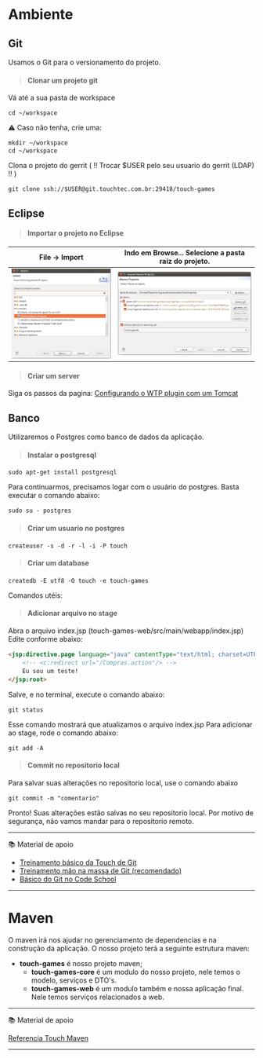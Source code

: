 # Ambiente

## Git

Usamos o Git para o versionamento do projeto.

> #### Clonar um projeto git

Vá até a sua pasta de workspace

```
cd ~/workspace
```

:warning: Caso não tenha, crie uma:

```
mkdir ~/workspace
cd ~/workspace
```

Clona o projeto do gerrit ( :bangbang: Trocar $USER pelo seu usuario do gerrit (LDAP) :bangbang: )

```
git clone ssh://$USER@git.touchtec.com.br:29418/touch-games
```


## Eclipse

> #### Importar o projeto no Eclipse


File → Import|Indo em Browse... Selecione a pasta raiz do projeto.
-------------|----------------------------------------------------
![](./img/eclipse1.png)|![](./img/eclipse2.png)


> #### Criar um server

Siga os passos da pagina:
[Configurando o WTP plugin com um Tomcat](http://confluence.touchtec.com.br/display/AMBDEV/Configurando+o+WTP+plugin+com+um+Tomcat)

## Banco

Utilizaremos o Postgres como banco de dados da aplicação.

> #### Instalar o postgresql

```
sudo apt-get install postgresql
```

Para continuarmos, precisamos logar com o usuário do postgres. Basta executar o comando abaixo:

```
sudo su - postgres
```

> #### Criar um usuario no postgres

```
createuser -s -d -r -l -i -P touch
```


> #### Criar um database

```
createdb -E utf8 -O touch -e touch-games
```

Comandos utéis:

> #### Adicionar arquivo no stage

Abra o arquivo index.jsp (touch-games-web/src/main/webapp/index.jsp)
Edite conforme abaixo:

```html
<jsp:directive.page language="java" contentType="text/html; charset=UTF-8" pageEncoding="UTF-8" />
    <!-- <c:redirect url="/Compras.action"/> -->
    Eu sou um teste!
</jsp:root>
```

Salve, e no terminal, execute o comando abaixo:

```
git status
```

Esse comando mostrará que atualizamos o arquivo index.jsp
Para adicionar ao stage, rode o comando abaixo:

```
git add -A
```

> #### Commit no repositorio local

Para salvar suas alterações no repositorio local, use o comando abaixo

```
git commit -m "comentario"
```

Pronto! Suas alterações estão salvas no seu repositorio local.
Por motivo de segurança, não vamos mandar para o repositorio remoto.

---
:books: Material de apoio

* [Treinamento básico da Touch de Git](http://confluence.touchtec.com.br/display/AMBDEV/Git)
* [Treinamento mão na massa de Git (recomendado)](http://confluence.touchtec.com.br/pages/viewpage.action?pageId=234295302)
* [Básico do Git no Code School](https://www.codeschool.com/courses/try-git)
---

# Maven

O maven irá nos ajudar no gerenciamento de dependencias e na construção da aplicação.
O nosso projeto terá a seguinte estrutura maven:
* **touch-games** é nosso projeto maven;
    * **touch-games-core** é um modulo do nosso projeto, nele temos o modelo, serviços e DTO's.
    * **touch-games-web** é um modulo também e nossa aplicação final. Nele temos serviços relacionados a web.

---
:books: Material de apoio

[Referencia Touch Maven](http://confluence.touchtec.com.br/display/AMBDEV/Maven)

---